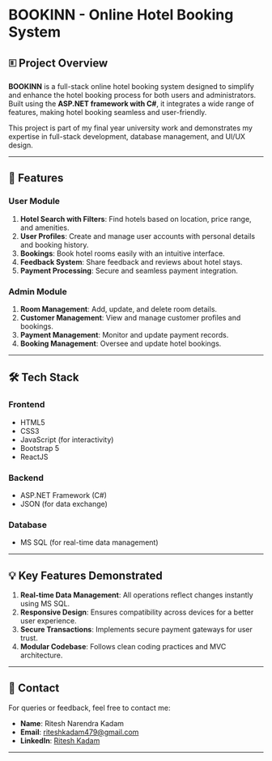 # BOOKINN - Online Hotel Booking System

## 🗉 Project Overview
**BOOKINN** is a full-stack online hotel booking system designed to simplify and enhance the hotel booking process for both users and administrators. Built using the **ASP.NET framework with C#**, it integrates a wide range of features, making hotel booking seamless and user-friendly.

This project is part of my final year university work and demonstrates my expertise in full-stack development, database management, and UI/UX design.

---

## 🚀 Features

### **User Module**
1. **Hotel Search with Filters**: Find hotels based on location, price range, and amenities.
2. **User Profiles**: Create and manage user accounts with personal details and booking history.
3. **Bookings**: Book hotel rooms easily with an intuitive interface.
4. **Feedback System**: Share feedback and reviews about hotel stays.
5. **Payment Processing**: Secure and seamless payment integration.

### **Admin Module**
1. **Room Management**: Add, update, and delete room details.
2. **Customer Management**: View and manage customer profiles and bookings.
3. **Payment Management**: Monitor and update payment records.
4. **Booking Management**: Oversee and update hotel bookings.

---

## 🛠️ Tech Stack

### **Frontend**
- HTML5
- CSS3
- JavaScript (for interactivity)
- Bootstrap 5
- ReactJS

### **Backend**
- ASP.NET Framework (C#)
- JSON (for data exchange)

### **Database**
- MS SQL (for real-time data management)

---

## 💡 Key Features Demonstrated
1. **Real-time Data Management**: All operations reflect changes instantly using MS SQL.
2. **Responsive Design**: Ensures compatibility across devices for a better user experience.
3. **Secure Transactions**: Implements secure payment gateways for user trust.
4. **Modular Codebase**: Follows clean coding practices and MVC architecture.

---


## 📧 Contact
For queries or feedback, feel free to contact me:
- **Name**: Ritesh Narendra Kadam  
- **Email**: riteshkadam479@gmail.com  
- **LinkedIn**: [Ritesh Kadam](https://www.linkedin.com/in/your-profile)  

---
